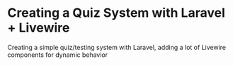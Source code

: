 # Creating a Quiz System with Laravel + Livewire

Creating a simple quiz/testing system with Laravel, adding a lot of Livewire components for dynamic behavior
